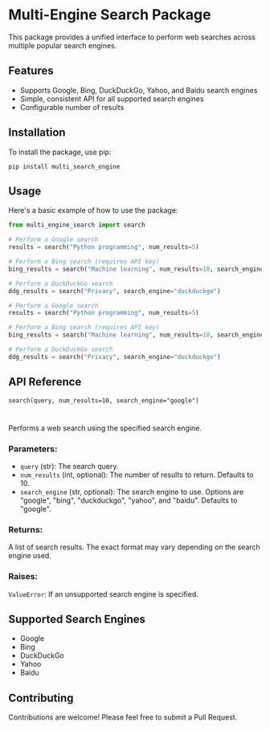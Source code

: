 # Multi-Engine Search Package

This package provides a unified interface to perform web searches across multiple popular search engines.

## Features

- Supports Google, Bing, DuckDuckGo, Yahoo, and Baidu search engines
- Simple, consistent API for all supported search engines
- Configurable number of results

## Installation

To install the package, use pip:

```
pip install multi_search_engine
```


## Usage

Here's a basic example of how to use the package:

```python
from multi_engine_search import search

# Perform a Google search
results = search("Python programming", num_results=5)

# Perform a Bing search (requires API key)
bing_results = search("Machine learning", num_results=10, search_engine="bing", api_key="your_bing_api_key")

# Perform a DuckDuckGo search
ddg_results = search("Privacy", search_engine="duckduckgo")

# Perform a Google search
results = search("Python programming", num_results=5)

# Perform a Bing search (requires API key)
bing_results = search("Machine learning", num_results=10, search_engine="bing", api_key="your_bing_api_key")

# Perform a DuckDuckGo search
ddg_results = search("Privacy", search_engine="duckduckgo")
```

## API Reference

```
search(query, num_results=10, search_engine="google")
```
#
Performs a web search using the specified search engine.

### Parameters:
- `query` (str): The search query.
- `num_results` (int, optional): The number of results to return. Defaults to 10.
- `search_engine` (str, optional): The search engine to use. Options are "google", "bing", "duckduckgo", "yahoo", and "baidu". Defaults to "google".

### Returns:
A list of search results. The exact format may vary depending on the search engine used.

### Raises:
`ValueError`: If an unsupported search engine is specified.

## Supported Search Engines
- Google
- Bing
- DuckDuckGo
- Yahoo
- Baidu

## Contributing
Contributions are welcome! Please feel free to submit a Pull Request.

